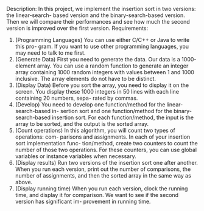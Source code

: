 Description: In this project, we implement the insertion sort in two versions: the linear-search- based version and the binary-search-based version. Then we will compare their performances and see how much the second version is improved over the first version.
Requirements:
1. (Programming Languages) You can use either C/C++ or Java to write this pro- gram. If you want to use other programming languages, you may need to talk to me first.
2. (Generate Data) First you need to generate the data. Our data is a 1000-element array. You can use a random function to generate an integer array containing 1000 random integers with values between 1 and 1000 inclusive. The array elements do not have to be distinct.
3. (Display Data) Before you sort the array, you need to display it on the screen. You display these 1000 integers in 50 lines with each line containing 20 numbers, sepa- rated by commas.
4. (Develop) You need to develop one function/method for the linear-search-based in- sertion sort and one function/method for the binary-search-based insertion sort. For each function/method, the input is the array to be sorted, and the output is the sorted array.
5. (Count operations) In this algorithm, you will count two types of operations: com- parisons and assignments. In each of your insertion sort implementation func- tion/method, create two counters to count the number of those two operations. For these counters, you can use global variables or instance variables when necessary.
6. (Display results) Run two versions of the insertion sort one after another. When you run each version, print out the number of comparisons, the number of assignments, and then the sorted array in the same way as above.
7. (Display running time) When you run each version, clock the running time, and display it for comparison. We want to see if the second version has significant im- provement in running time.

